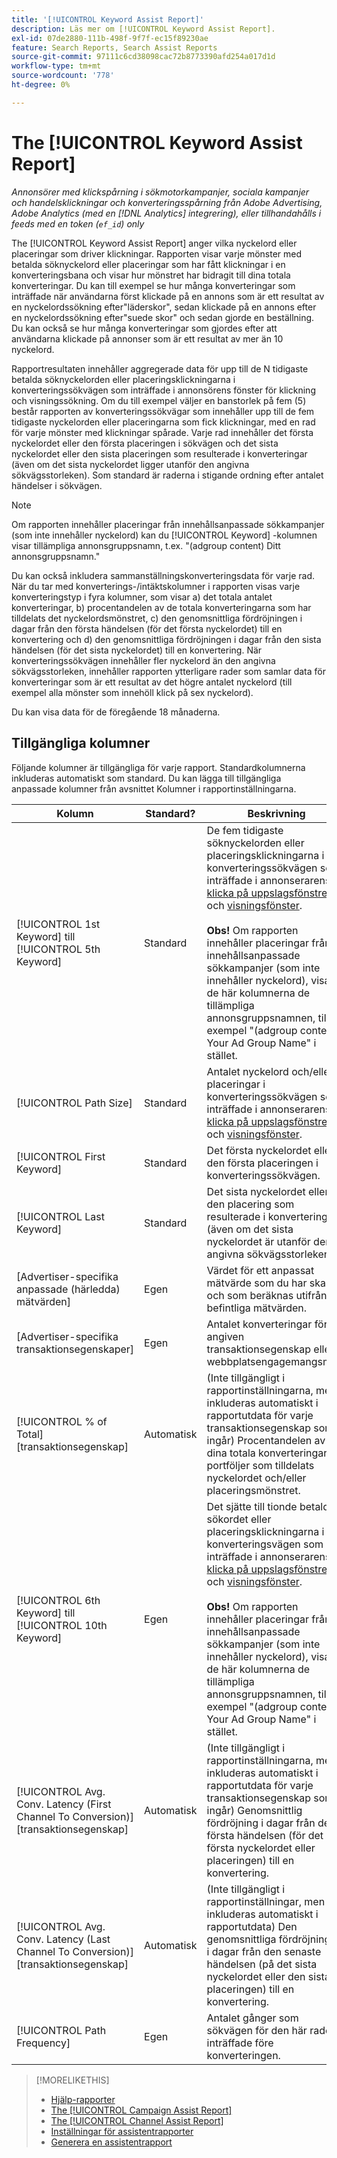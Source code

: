 ```yaml
---
title: '[!UICONTROL Keyword Assist Report]'
description: Läs mer om [!UICONTROL Keyword Assist Report].
exl-id: 07de2880-111b-498f-9f7f-ec15f89230ae
feature: Search Reports, Search Assist Reports
source-git-commit: 97111c6cd38098cac72b8773390afd254a017d1d
workflow-type: tm+mt
source-wordcount: '778'
ht-degree: 0%

---
```


# The [!UICONTROL Keyword Assist Report]

*Annonsörer med klickspårning i sökmotorkampanjer, sociala kampanjer och handelsklickningar och konverteringsspårning från Adobe Advertising, Adobe Analytics (med en [!DNL Analytics] integrering), eller tillhandahålls i feeds med en token (`ef_id`) only*

The [!UICONTROL Keyword Assist Report] anger vilka nyckelord eller placeringar som driver klickningar. Rapporten visar varje mönster med betalda söknyckelord eller placeringar som har fått klickningar i en konverteringsbana och visar hur mönstret har bidragit till dina totala konverteringar. Du kan till exempel se hur många konverteringar som inträffade när användarna först klickade på en annons som är ett resultat av en nyckelordssökning efter&quot;läderskor&quot;, sedan klickade på en annons efter en nyckelordssökning efter&quot;suede skor&quot; och sedan gjorde en beställning. Du kan också se hur många konverteringar som gjordes efter att användarna klickade på annonser som är ett resultat av mer än 10 nyckelord.

Rapportresultaten innehåller aggregerade data för upp till de N tidigaste betalda söknyckelorden eller placeringsklickningarna i konverteringssökvägen som inträffade i annonsörens fönster för klickning och visningssökning. Om du till exempel väljer en banstorlek på fem (5) består rapporten av konverteringssökvägar som innehåller upp till de fem tidigaste nyckelorden eller placeringarna som fick klickningar, med en rad för varje mönster med klickningar spårade. Varje rad innehåller det första nyckelordet eller den första placeringen i sökvägen och det sista nyckelordet eller den sista placeringen som resulterade i konverteringar (även om det sista nyckelordet ligger utanför den angivna sökvägsstorleken). Som standard är raderna i stigande ordning efter antalet händelser i sökvägen.

>[!NOTE]
>
>Om rapporten innehåller placeringar från innehållsanpassade sökkampanjer (som inte innehåller nyckelord) kan du [!UICONTROL Keyword] -kolumnen visar tillämpliga annonsgruppsnamn, t.ex. &quot;(adgroup content) Ditt annonsgruppsnamn.&quot;

Du kan också inkludera sammanställningskonverteringsdata för varje rad. När du tar med konverterings-/intäktskolumner i rapporten visas varje konverteringstyp i fyra kolumner, som visar a) det totala antalet konverteringar, b) procentandelen av de totala konverteringarna som har tilldelats det nyckelordsmönstret, c) den genomsnittliga fördröjningen i dagar från den första händelsen (för det första nyckelordet) till en konvertering och d) den genomsnittliga fördröjningen i dagar från den sista händelsen (för det sista nyckelordet) till en konvertering. När konverteringssökvägen innehåller fler nyckelord än den angivna sökvägsstorleken, innehåller rapporten ytterligare rader som samlar data för konverteringar som är ett resultat av det högre antalet nyckelord (till exempel alla mönster som innehöll klick på sex nyckelord).

Du kan visa data för de föregående 18 månaderna.

## Tillgängliga kolumner

Följande kolumner är tillgängliga för varje rapport. Standardkolumnerna inkluderas automatiskt som standard. Du kan lägga till tillgängliga anpassade kolumner från avsnittet Kolumner i rapportinställningarna.

| Kolumn | Standard? | Beskrivning |
| ---- | ---- | ---- |
| [!UICONTROL 1st Keyword] till [!UICONTROL 5th Keyword] | Standard | De fem tidigaste söknyckelorden eller placeringsklickningarna i konverteringssökvägen som inträffade i annonserarens [klicka på uppslagsfönstret](/help/search-social-commerce/glossary.md#c-d) och [visningsfönster](/help/search-social-commerce/glossary.md#i-j).<br><br><b>Obs!</b> Om rapporten innehåller placeringar från innehållsanpassade sökkampanjer (som inte innehåller nyckelord), visar de här kolumnerna de tillämpliga annonsgruppsnamnen, till exempel &quot;(adgroup content) Your Ad Group Name&quot; i stället. |
| [!UICONTROL Path Size] | Standard | Antalet nyckelord och/eller placeringar i konverteringssökvägen som inträffade i annonserarens [klicka på uppslagsfönstret](/help/search-social-commerce/glossary.md#c-d) och [visningsfönster](/help/search-social-commerce/glossary.md#i-j). |
| [!UICONTROL First Keyword] | Standard | Det första nyckelordet eller den första placeringen i konverteringssökvägen. |
| [!UICONTROL Last Keyword] | Standard | Det sista nyckelordet eller den placering som resulterade i konverteringar (även om det sista nyckelordet är utanför den angivna sökvägsstorleken). |
| \[Advertiser-specifika anpassade (härledda) mätvärden\] | Egen | Värdet för ett anpassat mätvärde som du har skapat och som beräknas utifrån befintliga mätvärden. |
| \[Advertiser-specifika transaktionsegenskaper\] | Egen | Antalet konverteringar för en angiven transaktionsegenskap eller webbplatsengagemangsmått. |
| [!UICONTROL % of Total] \[transaktionsegenskap\] | Automatisk | (Inte tillgängligt i rapportinställningarna, men inkluderas automatiskt i rapportutdata för varje transaktionsegenskap som ingår) Procentandelen av dina totala konverteringar för portföljer som tilldelats nyckelordet och/eller placeringsmönstret. |
| [!UICONTROL 6th Keyword] till [!UICONTROL 10th Keyword] | Egen | Det sjätte till tionde betalda sökordet eller placeringsklickningarna i konverteringsvägen som inträffade i annonserarens [klicka på uppslagsfönstret](/help/search-social-commerce/glossary.md#c-d) och [visningsfönster](/help/search-social-commerce/glossary.md#i-j).<br><br><b>Obs!</b> Om rapporten innehåller placeringar från innehållsanpassade sökkampanjer (som inte innehåller nyckelord), visar de här kolumnerna de tillämpliga annonsgruppsnamnen, till exempel &quot;(adgroup content) Your Ad Group Name&quot; i stället. |
| [!UICONTROL Avg. Conv. Latency (First Channel To Conversion)] \[transaktionsegenskap\] | Automatisk | (Inte tillgängligt i rapportinställningarna, men inkluderas automatiskt i rapportutdata för varje transaktionsegenskap som ingår) Genomsnittlig fördröjning i dagar från den första händelsen (för det första nyckelordet eller placeringen) till en konvertering. |
| [!UICONTROL Avg. Conv. Latency (Last Channel To Conversion)] \[transaktionsegenskap\] | Automatisk | (Inte tillgängligt i rapportinställningar, men inkluderas automatiskt i rapportutdata) Den genomsnittliga fördröjningen i dagar från den senaste händelsen (på det sista nyckelordet eller den sista placeringen) till en konvertering. |
| [!UICONTROL Path Frequency] | Egen | Antalet gånger som sökvägen för den här raden inträffade före konverteringen. |

>[!MORELIKETHIS]
>
>* [Hjälp-rapporter](assist-report-about.md)
>* [The [!UICONTROL Campaign Assist Report]](campaign-assist-report.md)
>* [The [!UICONTROL Channel Assist Report]](channel-assist-report.md)
>* [Inställningar för assistentrapporter](assist-report-settings.md)
>* [Generera en assistentrapport](assist-report-generate.md)

